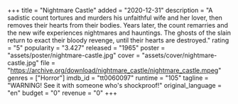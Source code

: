 +++
title = "Nightmare Castle"
added = "2020-12-31"
description = "A sadistic count tortures and murders his unfaithful wife and her lover, then removes their hearts from their bodies. Years later, the count remarries and the new wife experiences nightmares and hauntings. The ghosts of the slain return to exact their bloody revenge, until their hearts are destroyed."
rating = "5"
popularity = "3.427"
released = "1965"
poster = "assets/poster/nightmare-castle.jpg"
cover = "assets/cover/nightmare-castle.jpg"
file = "https://archive.org/download/nightmare_castle/nightmare_castle.mpeg"
genres = ["Horror"]
imdb_id = "tt0060097"
runtime = "105"
tagline = "WARNING! See it with someone who's shockproof!"
original_language = "en"
budget = "0"
revenue = "0"
+++